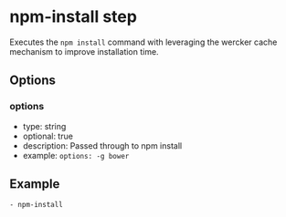 # npm-install step

Executes the `npm install` command with leveraging the wercker cache mechanism to improve installation time.

## Options

### options
- type: string
- optional: true
- description: Passed through to npm install
- example: `options: -g bower`

## Example

    - npm-install
